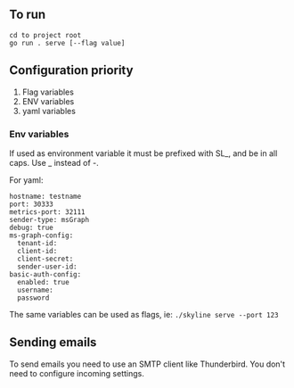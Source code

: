 ## To run
```
cd to project root
go run . serve [--flag value]
```

## Configuration priority
1. Flag variables
2. ENV variables
3. yaml variables

### Env variables
If used as environment variable it must be prefixed with SL_, and be in all caps. Use _ instead of -.

For yaml: 
```
hostname: testname
port: 30333
metrics-port: 32111
sender-type: msGraph
debug: true
ms-graph-config:
  tenant-id: 
  client-id: 
  client-secret: 
  sender-user-id: 
basic-auth-config:
  enabled: true 
  username:
  password
```

The same variables can be used as flags, ie: `./skyline serve --port 123`

## Sending emails
To send emails you need to use an SMTP client like Thunderbird. You don't need to configure incoming settings.